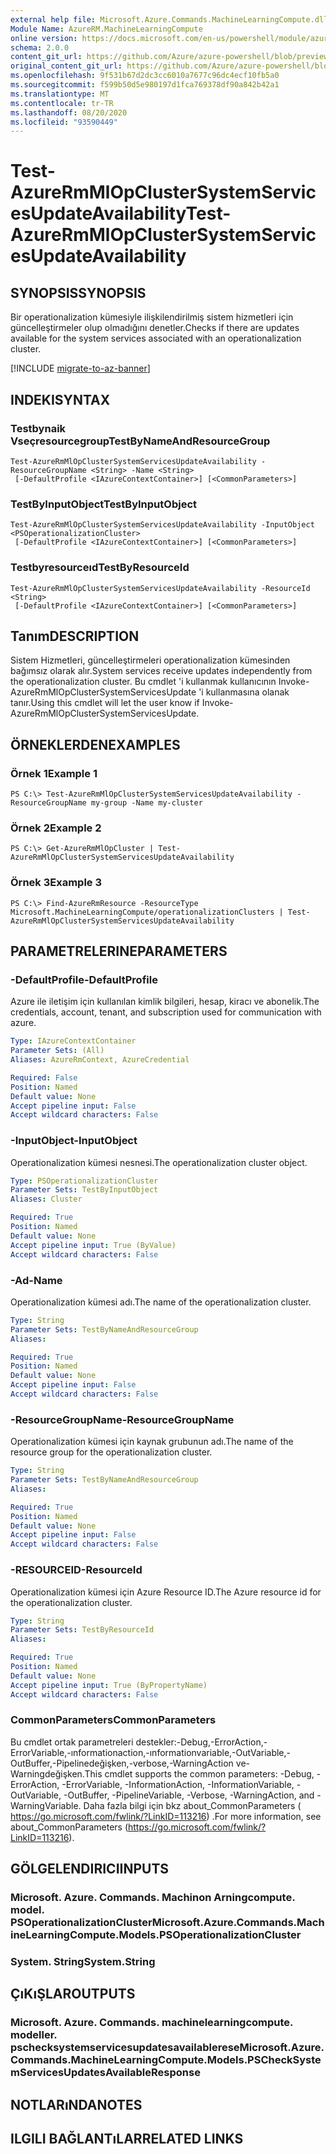 ```yaml
---
external help file: Microsoft.Azure.Commands.MachineLearningCompute.dll-Help.xml
Module Name: AzureRM.MachineLearningCompute
online version: https://docs.microsoft.com/en-us/powershell/module/azurerm.machinelearningcompute/test-azurermmlopclustersystemservicesupdateavailability
schema: 2.0.0
content_git_url: https://github.com/Azure/azure-powershell/blob/preview/src/ResourceManager/MachineLearningCompute/Commands.MachineLearningCompute/help/Test-AzureRmMlOpClusterSystemServicesUpdateAvailability.md
original_content_git_url: https://github.com/Azure/azure-powershell/blob/preview/src/ResourceManager/MachineLearningCompute/Commands.MachineLearningCompute/help/Test-AzureRmMlOpClusterSystemServicesUpdateAvailability.md
ms.openlocfilehash: 9f531b67d2dc3cc6010a7677c96dc4ecf10fb5a0
ms.sourcegitcommit: f599b50d5e980197d1fca769378df90a842b42a1
ms.translationtype: MT
ms.contentlocale: tr-TR
ms.lasthandoff: 08/20/2020
ms.locfileid: "93590449"
---
```

# <span data-ttu-id="af4d9-101">Test-AzureRmMlOpClusterSystemServicesUpdateAvailability</span><span class="sxs-lookup"><span data-stu-id="af4d9-101">Test-AzureRmMlOpClusterSystemServicesUpdateAvailability</span></span>

## <span data-ttu-id="af4d9-102">SYNOPSIS</span><span class="sxs-lookup"><span data-stu-id="af4d9-102">SYNOPSIS</span></span>
<span data-ttu-id="af4d9-103">Bir operationalization kümesiyle ilişkilendirilmiş sistem hizmetleri için güncelleştirmeler olup olmadığını denetler.</span><span class="sxs-lookup"><span data-stu-id="af4d9-103">Checks if there are updates available for the system services associated with an operationalization cluster.</span></span>

[!INCLUDE [migrate-to-az-banner](../../includes/migrate-to-az-banner.md)]

## <span data-ttu-id="af4d9-104">INDEKI</span><span class="sxs-lookup"><span data-stu-id="af4d9-104">SYNTAX</span></span>

### <span data-ttu-id="af4d9-105">Testbynaik Vseçresourcegroup</span><span class="sxs-lookup"><span data-stu-id="af4d9-105">TestByNameAndResourceGroup</span></span>
```
Test-AzureRmMlOpClusterSystemServicesUpdateAvailability -ResourceGroupName <String> -Name <String>
 [-DefaultProfile <IAzureContextContainer>] [<CommonParameters>]
```

### <span data-ttu-id="af4d9-106">TestByInputObject</span><span class="sxs-lookup"><span data-stu-id="af4d9-106">TestByInputObject</span></span>
```
Test-AzureRmMlOpClusterSystemServicesUpdateAvailability -InputObject <PSOperationalizationCluster>
 [-DefaultProfile <IAzureContextContainer>] [<CommonParameters>]
```

### <span data-ttu-id="af4d9-107">Testbyresourceıd</span><span class="sxs-lookup"><span data-stu-id="af4d9-107">TestByResourceId</span></span>
```
Test-AzureRmMlOpClusterSystemServicesUpdateAvailability -ResourceId <String>
 [-DefaultProfile <IAzureContextContainer>] [<CommonParameters>]
```

## <span data-ttu-id="af4d9-108">Tanım</span><span class="sxs-lookup"><span data-stu-id="af4d9-108">DESCRIPTION</span></span>
<span data-ttu-id="af4d9-109">Sistem Hizmetleri, güncelleştirmeleri operationalization kümesinden bağımsız olarak alır.</span><span class="sxs-lookup"><span data-stu-id="af4d9-109">System services receive updates independently from the operationalization cluster.</span></span> <span data-ttu-id="af4d9-110">Bu cmdlet 'i kullanmak kullanıcının Invoke-AzureRmMlOpClusterSystemServicesUpdate 'i kullanmasına olanak tanır.</span><span class="sxs-lookup"><span data-stu-id="af4d9-110">Using this cmdlet will let the user know if Invoke-AzureRmMlOpClusterSystemServicesUpdate.</span></span>

## <span data-ttu-id="af4d9-111">ÖRNEKLERDEN</span><span class="sxs-lookup"><span data-stu-id="af4d9-111">EXAMPLES</span></span>

### <span data-ttu-id="af4d9-112">Örnek 1</span><span class="sxs-lookup"><span data-stu-id="af4d9-112">Example 1</span></span>
```
PS C:\> Test-AzureRmMlOpClusterSystemServicesUpdateAvailability -ResourceGroupName my-group -Name my-cluster
```

### <span data-ttu-id="af4d9-113">Örnek 2</span><span class="sxs-lookup"><span data-stu-id="af4d9-113">Example 2</span></span>
```
PS C:\> Get-AzureRmMlOpCluster | Test-AzureRmMlOpClusterSystemServicesUpdateAvailability
```

### <span data-ttu-id="af4d9-114">Örnek 3</span><span class="sxs-lookup"><span data-stu-id="af4d9-114">Example 3</span></span>
```
PS C:\> Find-AzureRmResource -ResourceType Microsoft.MachineLearningCompute/operationalizationClusters | Test-AzureRmMlOpClusterSystemServicesUpdateAvailability
```

## <span data-ttu-id="af4d9-115">PARAMETRELERINE</span><span class="sxs-lookup"><span data-stu-id="af4d9-115">PARAMETERS</span></span>

### <span data-ttu-id="af4d9-116">-DefaultProfile</span><span class="sxs-lookup"><span data-stu-id="af4d9-116">-DefaultProfile</span></span>
<span data-ttu-id="af4d9-117">Azure ile iletişim için kullanılan kimlik bilgileri, hesap, kiracı ve abonelik.</span><span class="sxs-lookup"><span data-stu-id="af4d9-117">The credentials, account, tenant, and subscription used for communication with azure.</span></span>

```yaml
Type: IAzureContextContainer
Parameter Sets: (All)
Aliases: AzureRmContext, AzureCredential

Required: False
Position: Named
Default value: None
Accept pipeline input: False
Accept wildcard characters: False
```

### <span data-ttu-id="af4d9-118">-InputObject</span><span class="sxs-lookup"><span data-stu-id="af4d9-118">-InputObject</span></span>
<span data-ttu-id="af4d9-119">Operationalization kümesi nesnesi.</span><span class="sxs-lookup"><span data-stu-id="af4d9-119">The operationalization cluster object.</span></span>

```yaml
Type: PSOperationalizationCluster
Parameter Sets: TestByInputObject
Aliases: Cluster

Required: True
Position: Named
Default value: None
Accept pipeline input: True (ByValue)
Accept wildcard characters: False
```

### <span data-ttu-id="af4d9-120">-Ad</span><span class="sxs-lookup"><span data-stu-id="af4d9-120">-Name</span></span>
<span data-ttu-id="af4d9-121">Operationalization kümesi adı.</span><span class="sxs-lookup"><span data-stu-id="af4d9-121">The name of the operationalization cluster.</span></span>

```yaml
Type: String
Parameter Sets: TestByNameAndResourceGroup
Aliases: 

Required: True
Position: Named
Default value: None
Accept pipeline input: False
Accept wildcard characters: False
```

### <span data-ttu-id="af4d9-122">-ResourceGroupName</span><span class="sxs-lookup"><span data-stu-id="af4d9-122">-ResourceGroupName</span></span>
<span data-ttu-id="af4d9-123">Operationalization kümesi için kaynak grubunun adı.</span><span class="sxs-lookup"><span data-stu-id="af4d9-123">The name of the resource group for the operationalization cluster.</span></span>

```yaml
Type: String
Parameter Sets: TestByNameAndResourceGroup
Aliases: 

Required: True
Position: Named
Default value: None
Accept pipeline input: False
Accept wildcard characters: False
```

### <span data-ttu-id="af4d9-124">-RESOURCEID</span><span class="sxs-lookup"><span data-stu-id="af4d9-124">-ResourceId</span></span>
<span data-ttu-id="af4d9-125">Operationalization kümesi için Azure Resource ID.</span><span class="sxs-lookup"><span data-stu-id="af4d9-125">The Azure resource id for the operationalization cluster.</span></span>

```yaml
Type: String
Parameter Sets: TestByResourceId
Aliases: 

Required: True
Position: Named
Default value: None
Accept pipeline input: True (ByPropertyName)
Accept wildcard characters: False
```

### <span data-ttu-id="af4d9-126">CommonParameters</span><span class="sxs-lookup"><span data-stu-id="af4d9-126">CommonParameters</span></span>
<span data-ttu-id="af4d9-127">Bu cmdlet ortak parametreleri destekler:-Debug,-ErrorAction,-ErrorVariable,-ınformationaction,-ınformationvariable,-OutVariable,-OutBuffer,-Pipelinedeğişken,-verbose,-WarningAction ve-Warningdeğişken.</span><span class="sxs-lookup"><span data-stu-id="af4d9-127">This cmdlet supports the common parameters: -Debug, -ErrorAction, -ErrorVariable, -InformationAction, -InformationVariable, -OutVariable, -OutBuffer, -PipelineVariable, -Verbose, -WarningAction, and -WarningVariable.</span></span> <span data-ttu-id="af4d9-128">Daha fazla bilgi için bkz about_CommonParameters ( https://go.microsoft.com/fwlink/?LinkID=113216) .</span><span class="sxs-lookup"><span data-stu-id="af4d9-128">For more information, see about_CommonParameters (https://go.microsoft.com/fwlink/?LinkID=113216).</span></span>

## <span data-ttu-id="af4d9-129">GÖLGELENDIRICI</span><span class="sxs-lookup"><span data-stu-id="af4d9-129">INPUTS</span></span>

### <span data-ttu-id="af4d9-130">Microsoft. Azure. Commands. Machinon Arningcompute. model. PSOperationalizationCluster</span><span class="sxs-lookup"><span data-stu-id="af4d9-130">Microsoft.Azure.Commands.MachineLearningCompute.Models.PSOperationalizationCluster</span></span>

### <span data-ttu-id="af4d9-131">System. String</span><span class="sxs-lookup"><span data-stu-id="af4d9-131">System.String</span></span>

## <span data-ttu-id="af4d9-132">ÇıKıŞLAR</span><span class="sxs-lookup"><span data-stu-id="af4d9-132">OUTPUTS</span></span>

### <span data-ttu-id="af4d9-133">Microsoft. Azure. Commands. machinelearningcompute. modeller. pschecksystemservicesupdatesavailablerese</span><span class="sxs-lookup"><span data-stu-id="af4d9-133">Microsoft.Azure.Commands.MachineLearningCompute.Models.PSCheckSystemServicesUpdatesAvailableResponse</span></span>

## <span data-ttu-id="af4d9-134">NOTLARıNDA</span><span class="sxs-lookup"><span data-stu-id="af4d9-134">NOTES</span></span>

## <span data-ttu-id="af4d9-135">ILGILI BAĞLANTıLAR</span><span class="sxs-lookup"><span data-stu-id="af4d9-135">RELATED LINKS</span></span>

